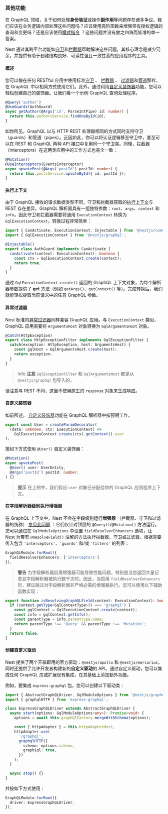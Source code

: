 ### 其他功能

在 GraphQL 领域，关于如何处理**身份验证**或操作**副作用**等问题存在诸多争议。我们应该在业务逻辑内部处理这些问题吗？应该使用高阶函数来增强带有授权逻辑的查询和变更吗？还是应该使用[模式指令](https://www.apollographql.com/docs/apollo-server/schema/directives/) ？这些问题并没有放之四海而皆准的单一答案。

Nest 通过其跨平台功能如[守卫](/guards)和[拦截器](/interceptors)帮助解决这些问题。其核心理念是减少冗余，并提供有助于创建结构良好、可读性强且一致性高的应用程序的工具。

#### 概述

您可以像在任何 RESTful 应用中使用标准[守卫](/guards) 、 [拦截器](/interceptors) 、 [过滤器](/exception-filters)和[管道](/pipes)那样，在 GraphQL 中以相同方式使用它们。此外，通过利用[自定义装饰器](/custom-decorators)功能，您可以轻松创建自己的装饰器。让我们看一个示例 GraphQL 查询处理程序。

```typescript
@Query('author')
@UseGuards(AuthGuard)
async getAuthor(@Args('id', ParseIntPipe) id: number) {
  return this.authorsService.findOneById(id);
}
```

如你所见，GraphQL 以与 HTTP REST 处理器相同的方式同时支持守卫（guards）和管道（pipes）。正因如此，你可以将认证逻辑移至守卫中，甚至可以在 REST 和 GraphQL 两种 API 接口中复用同一个守卫类。同理，拦截器（interceptors）在这两类应用中的工作方式也完全一致：

```typescript
@Mutation()
@UseInterceptors(EventsInterceptor)
async upvotePost(@Args('postId') postId: number) {
  return this.postsService.upvoteById({ id: postId });
}
```

#### 执行上下文

由于 GraphQL 接收的请求数据类型不同，守卫和拦截器获取的[执行上下文](../fundamentals/execution-context)与 REST 存在差异。GraphQL 解析器具有一组独特参数：`root`、`args`、`context` 和 `info`。因此守卫和拦截器需要将通用 `ExecutionContext` 转换为 `GqlExecutionContext`，转换过程非常简单：

```typescript
import { CanActivate, ExecutionContext, Injectable } from '@nestjs/common';
import { GqlExecutionContext } from '@nestjs/graphql';

@Injectable()
export class AuthGuard implements CanActivate {
  canActivate(context: ExecutionContext): boolean {
    const ctx = GqlExecutionContext.create(context);
    return true;
  }
}
```

通过 `GqlExecutionContext.create()` 返回的 GraphQL 上下文对象，为每个解析器参数提供了 **get** 方法（例如 `getArgs()`、`getContext()` 等）。完成转换后，我们就能轻松提取当前请求中的任意 GraphQL 参数。

#### 异常过滤器

Nest 标准的[异常过滤器](/exception-filters)同样兼容 GraphQL 应用。与 `ExecutionContext` 类似，GraphQL 应用需要将 `ArgumentsHost` 对象转换为 `GqlArgumentsHost` 对象。

```typescript
@Catch(HttpException)
export class HttpExceptionFilter implements GqlExceptionFilter {
  catch(exception: HttpException, host: ArgumentsHost) {
    const gqlHost = GqlArgumentsHost.create(host);
    return exception;
  }
}
```

> info **注意** `GqlExceptionFilter` 和 `GqlArgumentsHost` 都是从 `@nestjs/graphql` 包导入的。

请注意与 REST 不同，这里不使用原生的 `response` 对象来生成响应。

#### 自定义装饰器

如前所述， [自定义装饰器](/custom-decorators)功能在 GraphQL 解析器中按预期工作。

```typescript
export const User = createParamDecorator(
  (data: unknown, ctx: ExecutionContext) =>
    GqlExecutionContext.create(ctx).getContext().user
);
```

按如下方式使用 `@User()` 自定义装饰器：

```typescript
@Mutation()
async upvotePost(
  @User() user: UserEntity,
  @Args('postId') postId: number,
) {}
```

> **提示** 在上例中，我们假设 `user` 对象已分配给你的 GraphQL 应用程序上下文。

#### 在字段解析器级别执行增强器

在 GraphQL 上下文中，Nest 不会在字段级别运行**增强器** （拦截器、守卫和过滤器的统称） [参见此问题](https://github.com/nestjs/graphql/issues/320#issuecomment-511193229) ：它们仅针对顶层的 `@Query()`/`@Mutation()` 方法运行。您可以通过在 `GqlModuleOptions` 中设置 `fieldResolverEnhancers` 选项，让 Nest 为带有 `@ResolveField()` 注解的方法执行拦截器、守卫或过滤器。根据需要传入包含 `'interceptors'`、`'guards'` 和/或 `'filters'` 的列表：

```typescript
GraphQLModule.forRoot({
  fieldResolverEnhancers: ['interceptors']
}),
```

> **警告** 为字段解析器启用增强器可能导致性能问题，特别是当您返回大量记录且字段解析器被执行数千次时。因此，当启用 `fieldResolverEnhancers` 时，建议跳过对字段解析器非严格必需的增强器执行。您可以使用以下辅助函数实现：

```typescript
export function isResolvingGraphQLField(context: ExecutionContext): boolean {
  if (context.getType<GqlContextType>() === 'graphql') {
    const gqlContext = GqlExecutionContext.create(context);
    const info = gqlContext.getInfo();
    const parentType = info.parentType.name;
    return parentType !== 'Query' && parentType !== 'Mutation';
  }
  return false;
}
```

#### 创建自定义驱动

Nest 提供了两个开箱即用的官方驱动：`@nestjs/apollo` 和 `@nestjs/mercurius`，同时还提供了允许开发者构建新的**自定义驱动**的 API。通过自定义驱动，您可以集成任何 GraphQL 库或扩展现有集成，在其基础上添加额外功能。

例如，要集成 `express-graphql` 包，您可以创建以下驱动类：

```typescript
import { AbstractGraphQLDriver, GqlModuleOptions } from '@nestjs/graphql';
import { graphqlHTTP } from 'express-graphql';

class ExpressGraphQLDriver extends AbstractGraphQLDriver {
  async start(options: GqlModuleOptions<any>): Promise<void> {
    options = await this.graphQlFactory.mergeWithSchema(options);

    const { httpAdapter } = this.httpAdapterHost;
    httpAdapter.use(
      '/graphql',
      graphqlHTTP({
        schema: options.schema,
        graphiql: true,
      })
    );
  }

  async stop() {}
}
```

并按如下方式使用：

```typescript
GraphQLModule.forRoot({
  driver: ExpressGraphQLDriver,
});
```
